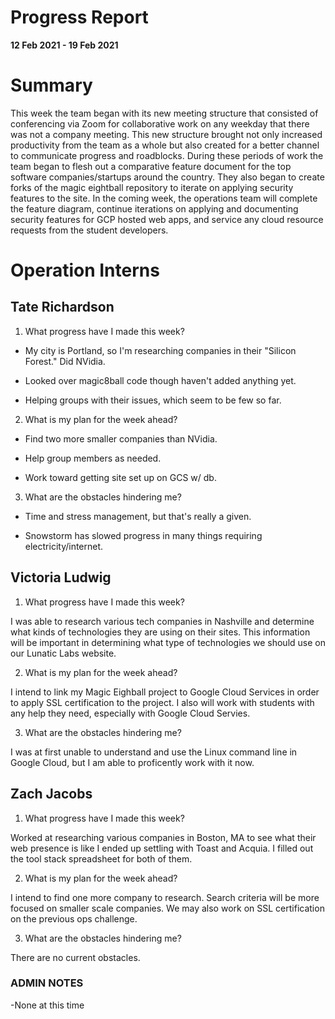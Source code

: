 # Progress Report

**12 Feb 2021 - 19 Feb 2021**

# Summary

This week the team began with its new meeting structure that consisted of conferencing via Zoom for collaborative work on any weekday that there was not a company meeting. This new structure brought not only increased productivity from the team as a whole but also created for a better channel to communicate progress and roadblocks. During these periods of work the team began to flesh out a comparative feature document for the top software companies/startups around the country. They also began to create forks of the magic eightball repository to iterate on applying security features to the site. In the coming week, the operations team will complete the feature diagram, continue iterations on applying and documenting security features for GCP hosted web apps, and service any cloud resource requests from the student developers.  

# Operation Interns

## Tate Richardson

1. What progress have I made this week?

* My city is Portland, so I'm researching companies in their "Silicon Forest."  Did NVidia.

* Looked over magic8ball code though haven't added anything yet.

* Helping groups with their issues, which seem to be few so far.

2. What is my plan for the week ahead?

* Find two more smaller companies than NVidia.

* Help group members as needed.

* Work toward getting site set up on GCS w/ db.

3. What are the obstacles hindering me?

* Time and stress management, but that's really a given.

* Snowstorm has slowed progress in many things requiring electricity/internet.

## Victoria Ludwig

1. What progress have I made this week?

I was able to research various tech companies in Nashville and determine what kinds of technologies they are using on their sites. This information will be important in determining what type of technologies we should use on our Lunatic Labs website.

2. What is my plan for the week ahead?

I intend to link my Magic Eighball project to Google Cloud Services in order to apply SSL certification to the project. I also will work with students with any help they need, especially with Google Cloud Servies.

3. What are the obstacles hindering me?

I was at first unable to understand and use the Linux command line in Google Cloud, but I am able to proficently work with it now.


## Zach Jacobs

1. What progress have I made this week?

Worked at researching various companies in Boston, MA to see what their web presence is like I ended up settling with Toast and Acquia. I filled out the tool stack spreadsheet for both of them.

2. What is my plan for the week ahead?

I intend to find one more company to research. Search criteria will be more focused on smaller scale companies. We may also work on SSL certification on the previous ops challenge.

3. What are the obstacles hindering me?


There are no current obstacles.


### ADMIN NOTES

-None at this time

